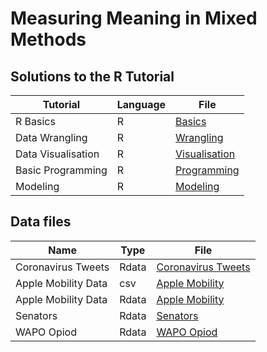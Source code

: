 # Measuring Meaning in Mixed Methods

## Solutions to the R Tutorial

|Tutorial|Language|File|
|---|---|---|
|R Basics|R|[Basics](basics.R)|
|Data Wrangling|R|[Wrangling](data-wrangling.R)|
|Data Visualisation|R|[Visualisation](data-visualisation.R)|
|Basic Programming|R|[Programming](programming.R)|
|Modeling|R|[Modeling](modeling.R)|

## Data files

|Name|Type|File|
|---|---|---|
|Coronavirus Tweets|Rdata|[Coronavirus Tweets](data/coronavirus_tweets.Rdata)|
|Apple Mobility Data|csv|[Apple Mobility](data/apple_mobility_data.csv)|
|Apple Mobility Data|Rdata|[Apple Mobility](data/apple_mobility_data.Rdata)|
|Senators|Rdata|[Senators](data/senators_data.Rdata)|
|WAPO Opiod|Rdata|[WAPO Opiod](data/wapo_opioid_data.Rdata)|


